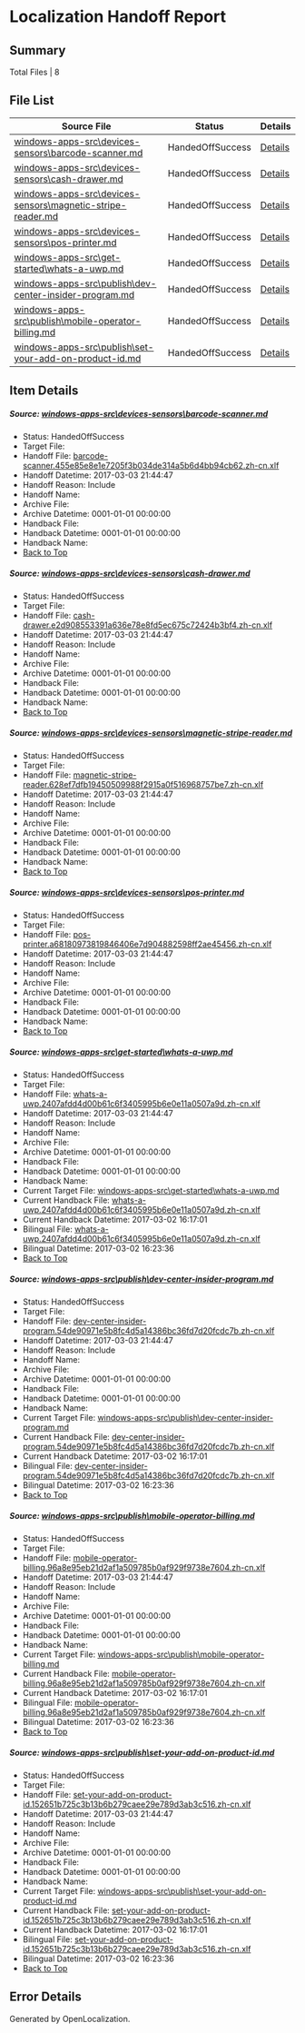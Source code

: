 # <a name='report-top'></a> Localization Handoff Report

## Summary
 Total Files | 8

## File List
 Source File | Status | Details 
 ----------- | ------ | ------- 
 [windows-apps-src\devices-sensors\barcode-scanner.md](https://cpubwin.visualstudio.com/windows-uwp/_git/windows-uwp/commit/06c177756c8e4b343157286a4bb0e0f70ac490f6?path=windows-apps-src%2Fdevices-sensors%2Fbarcode-scanner.md&_a=contents) | HandedOffSuccess | [Details](#8d9ef9bc08fa666c2af1348450f7a5fb0a0c7b652417)
 [windows-apps-src\devices-sensors\cash-drawer.md](https://cpubwin.visualstudio.com/windows-uwp/_git/windows-uwp/commit/06c177756c8e4b343157286a4bb0e0f70ac490f6?path=windows-apps-src%2Fdevices-sensors%2Fcash-drawer.md&_a=contents) | HandedOffSuccess | [Details](#376272356cf720ddd9519f0077e771a1016abb1e2423)
 [windows-apps-src\devices-sensors\magnetic-stripe-reader.md](https://cpubwin.visualstudio.com/windows-uwp/_git/windows-uwp/commit/06c177756c8e4b343157286a4bb0e0f70ac490f6?path=windows-apps-src%2Fdevices-sensors%2Fmagnetic-stripe-reader.md&_a=contents) | HandedOffSuccess | [Details](#a11fe7a63c0444ac986e7bfe0d50472249e5196e2500)
 [windows-apps-src\devices-sensors\pos-printer.md](https://cpubwin.visualstudio.com/windows-uwp/_git/windows-uwp/commit/06c177756c8e4b343157286a4bb0e0f70ac490f6?path=windows-apps-src%2Fdevices-sensors%2Fpos-printer.md&_a=contents) | HandedOffSuccess | [Details](#d8340af651157bb6fae82785812f259c16d0a6c02505)
 [windows-apps-src\get-started\whats-a-uwp.md](https://cpubwin.visualstudio.com/windows-uwp/_git/windows-uwp/commit/06c177756c8e4b343157286a4bb0e0f70ac490f6?path=windows-apps-src%2Fget-started%2Fwhats-a-uwp.md&_a=contents) | HandedOffSuccess | [Details](#3fb6562d08cbcefec5277f938fc00570210d7aa43085)
 [windows-apps-src\publish\dev-center-insider-program.md](https://cpubwin.visualstudio.com/windows-uwp/_git/windows-uwp/commit/06c177756c8e4b343157286a4bb0e0f70ac490f6?path=windows-apps-src%2Fpublish%2Fdev-center-insider-program.md&_a=contents) | HandedOffSuccess | [Details](#dd547cd0abe208cfc1b38eb01fa64c5e8f5e0f1b4833)
 [windows-apps-src\publish\mobile-operator-billing.md](https://cpubwin.visualstudio.com/windows-uwp/_git/windows-uwp/commit/06c177756c8e4b343157286a4bb0e0f70ac490f6?path=windows-apps-src%2Fpublish%2Fmobile-operator-billing.md&_a=contents) | HandedOffSuccess | [Details](#5d3dbe205fd3f4260f761d9372a573fe568b36384868)
 [windows-apps-src\publish\set-your-add-on-product-id.md](https://cpubwin.visualstudio.com/windows-uwp/_git/windows-uwp/commit/06c177756c8e4b343157286a4bb0e0f70ac490f6?path=windows-apps-src%2Fpublish%2Fset-your-add-on-product-id.md&_a=contents) | HandedOffSuccess | [Details](#d0ed5dfabf430b578bfb3e922ca3b1fc6e955aa54893)

## Item Details
##### <a name='8d9ef9bc08fa666c2af1348450f7a5fb0a0c7b652417'></a> Source: [windows-apps-src\devices-sensors\barcode-scanner.md](https://cpubwin.visualstudio.com/windows-uwp/_git/windows-uwp/commit/06c177756c8e4b343157286a4bb0e0f70ac490f6?path=windows-apps-src%2Fdevices-sensors%2Fbarcode-scanner.md&_a=contents)
* Status: HandedOffSuccess
* Target File: 
* Handoff File: [barcode-scanner.455e85e8e1e7205f3b034de314a5b6d4bb94cb62.zh-cn.xlf](https://cpubwin.visualstudio.com/windows-uwp/_git/WDCLib.handoff/commit/e11a3c6f6e25583de2bd86e23c585839b5de9b05?path=ol-handoff%2Fcpubwin%2Fwindows-uwp.zh-cn%2Fmaster%2Fbarcode-scanner.455e85e8e1e7205f3b034de314a5b6d4bb94cb62.zh-cn.xlf&_a=contents)
* Handoff Datetime: 2017-03-03 21:44:47
* Handoff Reason: Include
* Handoff Name: 
* Archive File: 
* Archive Datetime: 0001-01-01 00:00:00
* Handback File: 
* Handback Datetime: 0001-01-01 00:00:00
* Handback Name: 
* [Back to Top](#report-top)

##### <a name='376272356cf720ddd9519f0077e771a1016abb1e2423'></a> Source: [windows-apps-src\devices-sensors\cash-drawer.md](https://cpubwin.visualstudio.com/windows-uwp/_git/windows-uwp/commit/06c177756c8e4b343157286a4bb0e0f70ac490f6?path=windows-apps-src%2Fdevices-sensors%2Fcash-drawer.md&_a=contents)
* Status: HandedOffSuccess
* Target File: 
* Handoff File: [cash-drawer.e2d908553391a636e78e8fd5ec675c72424b3bf4.zh-cn.xlf](https://cpubwin.visualstudio.com/windows-uwp/_git/WDCLib.handoff/commit/e11a3c6f6e25583de2bd86e23c585839b5de9b05?path=ol-handoff%2Fcpubwin%2Fwindows-uwp.zh-cn%2Fmaster%2Fcash-drawer.e2d908553391a636e78e8fd5ec675c72424b3bf4.zh-cn.xlf&_a=contents)
* Handoff Datetime: 2017-03-03 21:44:47
* Handoff Reason: Include
* Handoff Name: 
* Archive File: 
* Archive Datetime: 0001-01-01 00:00:00
* Handback File: 
* Handback Datetime: 0001-01-01 00:00:00
* Handback Name: 
* [Back to Top](#report-top)

##### <a name='a11fe7a63c0444ac986e7bfe0d50472249e5196e2500'></a> Source: [windows-apps-src\devices-sensors\magnetic-stripe-reader.md](https://cpubwin.visualstudio.com/windows-uwp/_git/windows-uwp/commit/06c177756c8e4b343157286a4bb0e0f70ac490f6?path=windows-apps-src%2Fdevices-sensors%2Fmagnetic-stripe-reader.md&_a=contents)
* Status: HandedOffSuccess
* Target File: 
* Handoff File: [magnetic-stripe-reader.628ef7dfb19450509988f2915a0f516968757be7.zh-cn.xlf](https://cpubwin.visualstudio.com/windows-uwp/_git/WDCLib.handoff/commit/e11a3c6f6e25583de2bd86e23c585839b5de9b05?path=ol-handoff%2Fcpubwin%2Fwindows-uwp.zh-cn%2Fmaster%2Fmagnetic-stripe-reader.628ef7dfb19450509988f2915a0f516968757be7.zh-cn.xlf&_a=contents)
* Handoff Datetime: 2017-03-03 21:44:47
* Handoff Reason: Include
* Handoff Name: 
* Archive File: 
* Archive Datetime: 0001-01-01 00:00:00
* Handback File: 
* Handback Datetime: 0001-01-01 00:00:00
* Handback Name: 
* [Back to Top](#report-top)

##### <a name='d8340af651157bb6fae82785812f259c16d0a6c02505'></a> Source: [windows-apps-src\devices-sensors\pos-printer.md](https://cpubwin.visualstudio.com/windows-uwp/_git/windows-uwp/commit/06c177756c8e4b343157286a4bb0e0f70ac490f6?path=windows-apps-src%2Fdevices-sensors%2Fpos-printer.md&_a=contents)
* Status: HandedOffSuccess
* Target File: 
* Handoff File: [pos-printer.a68180973819846406e7d904882598ff2ae45456.zh-cn.xlf](https://cpubwin.visualstudio.com/windows-uwp/_git/WDCLib.handoff/commit/e11a3c6f6e25583de2bd86e23c585839b5de9b05?path=ol-handoff%2Fcpubwin%2Fwindows-uwp.zh-cn%2Fmaster%2Fpos-printer.a68180973819846406e7d904882598ff2ae45456.zh-cn.xlf&_a=contents)
* Handoff Datetime: 2017-03-03 21:44:47
* Handoff Reason: Include
* Handoff Name: 
* Archive File: 
* Archive Datetime: 0001-01-01 00:00:00
* Handback File: 
* Handback Datetime: 0001-01-01 00:00:00
* Handback Name: 
* [Back to Top](#report-top)

##### <a name='3fb6562d08cbcefec5277f938fc00570210d7aa43085'></a> Source: [windows-apps-src\get-started\whats-a-uwp.md](https://cpubwin.visualstudio.com/windows-uwp/_git/windows-uwp/commit/06c177756c8e4b343157286a4bb0e0f70ac490f6?path=windows-apps-src%2Fget-started%2Fwhats-a-uwp.md&_a=contents)
* Status: HandedOffSuccess
* Target File: 
* Handoff File: [whats-a-uwp.2407afdd4d00b61c6f3405995b6e0e11a0507a9d.zh-cn.xlf](https://cpubwin.visualstudio.com/windows-uwp/_git/WDCLib.handoff/commit/e11a3c6f6e25583de2bd86e23c585839b5de9b05?path=ol-handoff%2Fcpubwin%2Fwindows-uwp.zh-cn%2Fmaster%2Fwhats-a-uwp.2407afdd4d00b61c6f3405995b6e0e11a0507a9d.zh-cn.xlf&_a=contents)
* Handoff Datetime: 2017-03-03 21:44:47
* Handoff Reason: Include
* Handoff Name: 
* Archive File: 
* Archive Datetime: 0001-01-01 00:00:00
* Handback File: 
* Handback Datetime: 0001-01-01 00:00:00
* Handback Name: 
* Current Target File: [windows-apps-src\get-started\whats-a-uwp.md](https://cpubwin.visualstudio.com/windows-uwp/_git/windows-uwp.zh-cn/commit/033e7d649414fc6d06f8a2febc8ba52ce623d20f?path=windows-apps-src%2Fget-started%2Fwhats-a-uwp.md&_a=contents)
* Current Handback File: [whats-a-uwp.2407afdd4d00b61c6f3405995b6e0e11a0507a9d.zh-cn.xlf](https://cpubwin.visualstudio.com/windows-uwp/_git/WDCLib.handback/commit/26b4e7da7c4506998d7d0d5ba85fe5d1b46d672f?path=ol-handback%2Fcpubwin%2Fwindows-uwp.zh-cn%2Fmaster%2Fwhats-a-uwp.2407afdd4d00b61c6f3405995b6e0e11a0507a9d.zh-cn.xlf&_a=contents)
* Current Handback Datetime: 2017-03-02 16:17:01
* Bilingual File: [whats-a-uwp.2407afdd4d00b61c6f3405995b6e0e11a0507a9d.zh-cn.xlf](https://cpubwin.visualstudio.com/windows-uwp/_git/WDCLib.handback/commit/26b4e7da7c4506998d7d0d5ba85fe5d1b46d672f?path=ol-handback%2Fcpubwin%2Fwindows-uwp.zh-cn%2Fmaster%2Fwhats-a-uwp.2407afdd4d00b61c6f3405995b6e0e11a0507a9d.zh-cn.xlf&_a=contents)
* Bilingual Datetime: 2017-03-02 16:23:36
* [Back to Top](#report-top)

##### <a name='dd547cd0abe208cfc1b38eb01fa64c5e8f5e0f1b4833'></a> Source: [windows-apps-src\publish\dev-center-insider-program.md](https://cpubwin.visualstudio.com/windows-uwp/_git/windows-uwp/commit/06c177756c8e4b343157286a4bb0e0f70ac490f6?path=windows-apps-src%2Fpublish%2Fdev-center-insider-program.md&_a=contents)
* Status: HandedOffSuccess
* Target File: 
* Handoff File: [dev-center-insider-program.54de90971e5b8fc4d5a14386bc36fd7d20fcdc7b.zh-cn.xlf](https://cpubwin.visualstudio.com/windows-uwp/_git/WDCLib.handoff/commit/e11a3c6f6e25583de2bd86e23c585839b5de9b05?path=ol-handoff%2Fcpubwin%2Fwindows-uwp.zh-cn%2Fmaster%2Fdev-center-insider-program.54de90971e5b8fc4d5a14386bc36fd7d20fcdc7b.zh-cn.xlf&_a=contents)
* Handoff Datetime: 2017-03-03 21:44:47
* Handoff Reason: Include
* Handoff Name: 
* Archive File: 
* Archive Datetime: 0001-01-01 00:00:00
* Handback File: 
* Handback Datetime: 0001-01-01 00:00:00
* Handback Name: 
* Current Target File: [windows-apps-src\publish\dev-center-insider-program.md](https://cpubwin.visualstudio.com/windows-uwp/_git/windows-uwp.zh-cn/commit/033e7d649414fc6d06f8a2febc8ba52ce623d20f?path=windows-apps-src%2Fpublish%2Fdev-center-insider-program.md&_a=contents)
* Current Handback File: [dev-center-insider-program.54de90971e5b8fc4d5a14386bc36fd7d20fcdc7b.zh-cn.xlf](https://cpubwin.visualstudio.com/windows-uwp/_git/WDCLib.handback/commit/26b4e7da7c4506998d7d0d5ba85fe5d1b46d672f?path=ol-handback%2Fcpubwin%2Fwindows-uwp.zh-cn%2Fmaster%2Fdev-center-insider-program.54de90971e5b8fc4d5a14386bc36fd7d20fcdc7b.zh-cn.xlf&_a=contents)
* Current Handback Datetime: 2017-03-02 16:17:01
* Bilingual File: [dev-center-insider-program.54de90971e5b8fc4d5a14386bc36fd7d20fcdc7b.zh-cn.xlf](https://cpubwin.visualstudio.com/windows-uwp/_git/WDCLib.handback/commit/26b4e7da7c4506998d7d0d5ba85fe5d1b46d672f?path=ol-handback%2Fcpubwin%2Fwindows-uwp.zh-cn%2Fmaster%2Fdev-center-insider-program.54de90971e5b8fc4d5a14386bc36fd7d20fcdc7b.zh-cn.xlf&_a=contents)
* Bilingual Datetime: 2017-03-02 16:23:36
* [Back to Top](#report-top)

##### <a name='5d3dbe205fd3f4260f761d9372a573fe568b36384868'></a> Source: [windows-apps-src\publish\mobile-operator-billing.md](https://cpubwin.visualstudio.com/windows-uwp/_git/windows-uwp/commit/06c177756c8e4b343157286a4bb0e0f70ac490f6?path=windows-apps-src%2Fpublish%2Fmobile-operator-billing.md&_a=contents)
* Status: HandedOffSuccess
* Target File: 
* Handoff File: [mobile-operator-billing.96a8e95eb21d2af1a509785b0af929f9738e7604.zh-cn.xlf](https://cpubwin.visualstudio.com/windows-uwp/_git/WDCLib.handoff/commit/e11a3c6f6e25583de2bd86e23c585839b5de9b05?path=ol-handoff%2Fcpubwin%2Fwindows-uwp.zh-cn%2Fmaster%2Fmobile-operator-billing.96a8e95eb21d2af1a509785b0af929f9738e7604.zh-cn.xlf&_a=contents)
* Handoff Datetime: 2017-03-03 21:44:47
* Handoff Reason: Include
* Handoff Name: 
* Archive File: 
* Archive Datetime: 0001-01-01 00:00:00
* Handback File: 
* Handback Datetime: 0001-01-01 00:00:00
* Handback Name: 
* Current Target File: [windows-apps-src\publish\mobile-operator-billing.md](https://cpubwin.visualstudio.com/windows-uwp/_git/windows-uwp.zh-cn/commit/033e7d649414fc6d06f8a2febc8ba52ce623d20f?path=windows-apps-src%2Fpublish%2Fmobile-operator-billing.md&_a=contents)
* Current Handback File: [mobile-operator-billing.96a8e95eb21d2af1a509785b0af929f9738e7604.zh-cn.xlf](https://cpubwin.visualstudio.com/windows-uwp/_git/WDCLib.handback/commit/26b4e7da7c4506998d7d0d5ba85fe5d1b46d672f?path=ol-handback%2Fcpubwin%2Fwindows-uwp.zh-cn%2Fmaster%2Fmobile-operator-billing.96a8e95eb21d2af1a509785b0af929f9738e7604.zh-cn.xlf&_a=contents)
* Current Handback Datetime: 2017-03-02 16:17:01
* Bilingual File: [mobile-operator-billing.96a8e95eb21d2af1a509785b0af929f9738e7604.zh-cn.xlf](https://cpubwin.visualstudio.com/windows-uwp/_git/WDCLib.handback/commit/26b4e7da7c4506998d7d0d5ba85fe5d1b46d672f?path=ol-handback%2Fcpubwin%2Fwindows-uwp.zh-cn%2Fmaster%2Fmobile-operator-billing.96a8e95eb21d2af1a509785b0af929f9738e7604.zh-cn.xlf&_a=contents)
* Bilingual Datetime: 2017-03-02 16:23:36
* [Back to Top](#report-top)

##### <a name='d0ed5dfabf430b578bfb3e922ca3b1fc6e955aa54893'></a> Source: [windows-apps-src\publish\set-your-add-on-product-id.md](https://cpubwin.visualstudio.com/windows-uwp/_git/windows-uwp/commit/06c177756c8e4b343157286a4bb0e0f70ac490f6?path=windows-apps-src%2Fpublish%2Fset-your-add-on-product-id.md&_a=contents)
* Status: HandedOffSuccess
* Target File: 
* Handoff File: [set-your-add-on-product-id.152651b725c3b13b6b279caee29e789d3ab3c516.zh-cn.xlf](https://cpubwin.visualstudio.com/windows-uwp/_git/WDCLib.handoff/commit/e11a3c6f6e25583de2bd86e23c585839b5de9b05?path=ol-handoff%2Fcpubwin%2Fwindows-uwp.zh-cn%2Fmaster%2Fset-your-add-on-product-id.152651b725c3b13b6b279caee29e789d3ab3c516.zh-cn.xlf&_a=contents)
* Handoff Datetime: 2017-03-03 21:44:47
* Handoff Reason: Include
* Handoff Name: 
* Archive File: 
* Archive Datetime: 0001-01-01 00:00:00
* Handback File: 
* Handback Datetime: 0001-01-01 00:00:00
* Handback Name: 
* Current Target File: [windows-apps-src\publish\set-your-add-on-product-id.md](https://cpubwin.visualstudio.com/windows-uwp/_git/windows-uwp.zh-cn/commit/033e7d649414fc6d06f8a2febc8ba52ce623d20f?path=windows-apps-src%2Fpublish%2Fset-your-add-on-product-id.md&_a=contents)
* Current Handback File: [set-your-add-on-product-id.152651b725c3b13b6b279caee29e789d3ab3c516.zh-cn.xlf](https://cpubwin.visualstudio.com/windows-uwp/_git/WDCLib.handback/commit/26b4e7da7c4506998d7d0d5ba85fe5d1b46d672f?path=ol-handback%2Fcpubwin%2Fwindows-uwp.zh-cn%2Fmaster%2Fset-your-add-on-product-id.152651b725c3b13b6b279caee29e789d3ab3c516.zh-cn.xlf&_a=contents)
* Current Handback Datetime: 2017-03-02 16:17:01
* Bilingual File: [set-your-add-on-product-id.152651b725c3b13b6b279caee29e789d3ab3c516.zh-cn.xlf](https://cpubwin.visualstudio.com/windows-uwp/_git/WDCLib.handback/commit/26b4e7da7c4506998d7d0d5ba85fe5d1b46d672f?path=ol-handback%2Fcpubwin%2Fwindows-uwp.zh-cn%2Fmaster%2Fset-your-add-on-product-id.152651b725c3b13b6b279caee29e789d3ab3c516.zh-cn.xlf&_a=contents)
* Bilingual Datetime: 2017-03-02 16:23:36
* [Back to Top](#report-top)


## Error Details

Generated by OpenLocalization.

